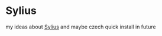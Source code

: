 # Sylius

my ideas about [Sylius](https://github.com/sylius/sylius) and maybe czech quick install in future


